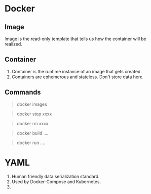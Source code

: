 # Docker

## Image

Image is the read-only template that tells us how the container will be realized.

## Container

1. Container is the runtime instance of an image that gets created.
2. Containers are ephemerous and stateless. Don't store data here.


## Commands

> docker images

> docker stop xxxx

> docker rm xxxx

> docker build ....

> docker run ....

# YAML

1. Human friendly data serialization standard.
2. Used by Docker-Compose and Kubernetes.
3. 

